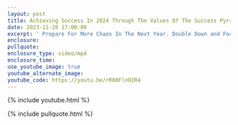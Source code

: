 ```yaml
---
layout: post
title: Achieving Success In 2024 Through The Values Of The Success Pyramid.
date: 2023-11-28 17:00:00
excerpt: ' Prepare For More Chaos In The Next Year. Double Down and Focus On What You Can Control. '
enclosure:
pullquote:
enclosure_type: video/mp4
enclosure_time:
use_youtube_image: true
youtube_alternate_image:
youtube_code: https://youtu.be/rR08FlnOIR4
---
```

{% include youtube.html %}

{% include pullquote.html %}
